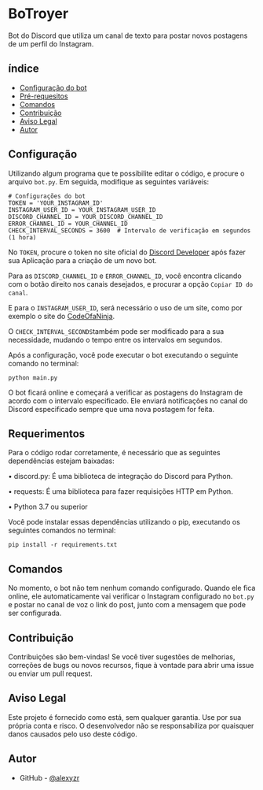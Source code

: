 # BoTroyer
Bot do Discord que utiliza um canal de texto para postar novos postagens de um perfil do Instagram.

## índice

- [Configuração do bot](#configuração)
- [Pré-requesitos](#requerimentos)
- [Comandos](#comandos)
- [Contribuição](#contribuição)
- [Aviso Legal](#aviso-legal)
- [Autor](#autor)

## Configuração

Utilizando algum programa que te possibilite editar o código, e procure o arquivo `bot.py`. Em seguida, modifique as seguintes variáveis:
```
# Configurações do bot
TOKEN = 'YOUR_INSTAGRAM_ID'
INSTAGRAM_USER_ID = YOUR_INSTAGRAM_USER_ID
DISCORD_CHANNEL_ID = YOUR_DISCORD_CHANNEL_ID
ERROR_CHANNEL_ID = YOUR_CHANNEL_ID 
CHECK_INTERVAL_SECONDS = 3600  # Intervalo de verificação em segundos (1 hora)
```
No `TOKEN`, procure o token no site oficial do [Discord Developer](https://discord.com/developers/applications) após fazer sua Aplicação para a criação de um novo bot.

Para as `DISCORD_CHANNEL_ID` e `ERROR_CHANNEL_ID`, você encontra clicando com o botão direito nos canais desejados, e procurar a opção `Copiar ID do canal`. 

E para o `INSTAGRAM_USER_ID`, será necessário o uso de um site, como por exemplo o site do [CodeOfaNinja](https://www.codeofaninja.com/tools/find-instagram-user-id/).

O `CHECK_INTERVAL_SECONDS`também pode ser modificado para a sua necessidade, mudando o tempo entre os intervalos em segundos.

Após a configuração, você pode executar o bot executando o seguinte comando no terminal:

```
python main.py
```

O bot ficará online e começará a verificar as postagens do Instagram de acordo com o intervalo especificado. Ele enviará notificações no canal do Discord especificado sempre que uma nova postagem for feita.


## Requerimentos

Para o código rodar corretamente, é necessário que as seguintes dependências estejam baixadas:

• discord.py: É uma biblioteca de integração do Discord para Python.

• requests: É uma biblioteca para fazer requisições HTTP em Python.

• Python 3.7 ou superior

Você pode instalar essas dependências utilizando o pip, executando os seguintes comandos no terminal:

```
pip install -r requirements.txt
```


## Comandos

No momento, o bot não tem nenhum comando configurado. Quando ele fica online, ele automaticamente vai verificar o Instagram configurado no `bot.py` e postar no canal de voz o link do post, junto com a mensagem que pode ser configurada.


## Contribuição
Contribuições são bem-vindas! Se você tiver sugestões de melhorias, correções de bugs ou novos recursos, fique à vontade para abrir uma issue ou enviar um pull request.


## Aviso Legal
Este projeto é fornecido como está, sem qualquer garantia. Use por sua própria conta e risco. O desenvolvedor não se responsabiliza por quaisquer danos causados pelo uso deste código.


## Autor

- GitHub - [@alexyzr](https://github.com/alexyzr)
